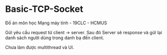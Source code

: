 # Basic-TCP-Socket
Đồ án môn học Mạng máy tính - 19CLC - HCMUS

Gửi yêu cầu request từ client -> server. Sau đó Server sẽ response và gửi lại danh sách người dùng trong danh bạ đến client.

Chưa làm được multithread và UI.

